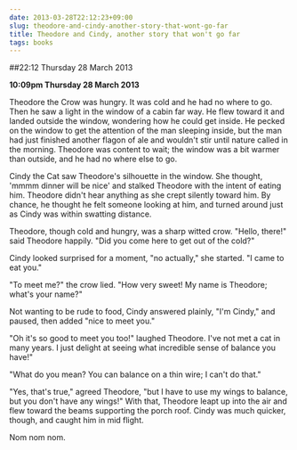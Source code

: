 ```yaml
---
date: 2013-03-28T22:12:23+09:00
slug: theodore-and-cindy-another-story-that-wont-go-far
title: Theodore and Cindy, another story that won't go far
tags: books
---
```


##22:12 Thursday 28 March 2013

**10:09pm Thursday 28 March 2013**

Theodore the Crow was hungry. It was cold and he had no where to go.
Then he saw a light in the window of a cabin far way. He flew toward
it and landed outside the window, wondering how he could get inside.
He pecked on the window to get the attention of the man sleeping
inside, but the man had just finished another flagon of ale and
wouldn't stir until nature called in the morning. Theodore was
content to wait; the window was a bit warmer than outside, and he had
no where else to go.

Cindy the Cat saw Theodore's silhouette in the window. She thought,
'mmmm dinner will be nice' and stalked Theodore with the intent of
eating him. Theodore didn't hear anything as she crept silently
toward him. By chance, he thought he felt someone looking at him, and
turned around just as Cindy was within swatting distance.

Theodore, though cold and hungry, was a sharp witted crow. "Hello,
there!" said Theodore happily. "Did you come here to get out of the
cold?"

Cindy looked surprised for a moment, "no actually," she started. "I
came to eat you."

"To meet me?" the crow lied. "How very sweet! My name is Theodore; what's
your name?"

Not wanting to be rude to food, Cindy answered plainly, "I'm Cindy," and
paused, then added "nice to meet you."

"Oh it's so good to meet you too!" laughed Theodore. I've not met a
cat in many years. I just delight at seeing what incredible sense of
balance you have!"

"What do you mean? You can balance on a thin wire; I can't do that."

"Yes, that's true," agreed Theodore, "but I have to use my wings to
balance, but you don't have any wings!" With that, Theodore leapt up
into the air and flew toward the beams supporting the porch roof.
Cindy was much quicker, though, and caught him in mid flight.

Nom nom nom.
